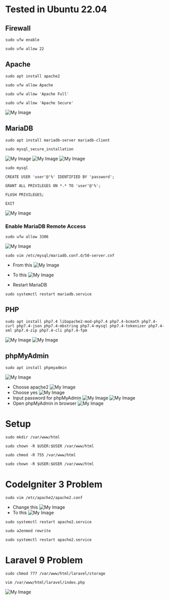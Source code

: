 # Tested in Ubuntu 22.04

## Firewall

```
sudo ufw enable
```

```
sudo ufw allow 22
```

## Apache

```
sudo apt install apache2
```

```
sudo ufw allow Apache
```

```
sudo ufw allow 'Apache Full'
```

```
sudo ufw allow 'Apache Secure'
```

![My Image](./images/image1.png)

## MariaDB

```
sudo apt install mariadb-server mariadb-client
```

```
sudo mysql_secure_installation
```

![My Image](./images/image2.png)
![My Image](./images/image3.png)
![My Image](./images/image4.png)

```
sudo mysql
```

```
CREATE USER 'user'@'%' IDENTIFIED BY 'password';
```

```
GRANT ALL PRIVILEGES ON *.* TO 'user'@'%';
```

```
FLUSH PRIVILEGES;
```

```
EXIT
```

![My Image](./images/image5.png)

### Enable MariaDB Remote Access

```
sudo ufw allow 3306
```

![My Image](./images/image6.png)

```
sudo vim /etc/mysql/mariadb.conf.d/50-server.cnf
```

- From this
  ![My Image](./images/image7.png)
- To this
  ![My Image](./images/image8.png)

- Restart MariaDB

```
sudo systemctl restart mariadb.service
```

## PHP

```
sudo apt install php7.4 libapache2-mod-php7.4 php7.4-bcmath php7.4-curl php7.4-json php7.4-mbstring php7.4-mysql php7.4-tokenizer php7.4-xml php7.4-zip php7.4-cli php7.4-fpm
```

![My Image](./images/image9.png)
![My Image](./images/image10.png)

## phpMyAdmin

```
sudo apt install phpmyadmin
```

![My Image](./images/image11.png)

- Choose apache2
  ![My Image](./images/image12.png)
- Choose yes
  ![My Image](./images/image13.png)
- Input password for phpMyAdmin
  ![My Image](./images/image14.png)
  ![My Image](./images/image15.png)
- Open phpMyAdmin in browser
  ![My Image](./images/image16.png)

# Setup
```
sudo mkdir /var/www/html
```
```
sudo chown -R $USER:$USER /var/www/html
```
```
sudo chmod -R 755 /var/www/html
```
```
sudo chown -R $USER:$USER /var/www/html
```

# CodeIgniter 3 Problem

```
sudo vim /etc/apache2/apache2.conf
```

- Change this
  ![My Image](./images/image17.png)
- To this
  ![My Image](./images/image18.png)

```
sudo systemctl restart apache2.service
```

```
sudo a2enmod rewrite
```

```
sudo systemctl restart apache2.service
```

# Laravel 9 Problem

```
sudo chmod 777 /var/www/html/laravel/storage
```

```
vim /var/www/html/laravel/index.php
```

![My Image](./images/image19.png)
